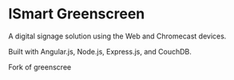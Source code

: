 # ISmart Greenscreen

A digital signage solution using the Web and Chromecast devices.

Built with Angular.js, Node.js, Express.js, and CouchDB.

Fork of greenscree